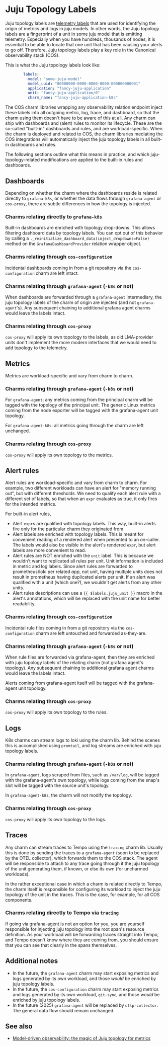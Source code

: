 # Juju Topology Labels

Juju topology labels are [telemetry labels](https://discourse.charmhub.io/t/telemetry-labels-in-the-grafana-ecosystem/8873) that are used for identifying the origin of metrics and logs in juju models. In other words, the Juju topology labels are a fingerprint of a unit in some juju model that is emitting telemetry. Especially when you have hundreds, thousands of nodes, it is essential to be able to locate that one unit that has been causing your alerts to go off.
Therefore, Juju topology labels play a key role in the Canonical observability stack (COS).

This is what the Juju topology labels look like:
```yaml
        labels:
          model: "some-juju-model"
          model_uuid: "00000000-0000-0000-0000-000000000001"
          application: "fancy-juju-application"
          unit: "fancy-juju-application/0"
          charm_name: "fancy-juju-application-k8s"
```
The COS charm libraries wrapping any observability relation endpoint inject these labels into all outgoing metric, log, trace, and dashboard, so that the charm using them doesn't have to be aware of this at all. Any charm can ship with dashboards and (alert) rules to monitor its lifecycle. These are the so-called "built-in" dashboards and rules, and are workload-specific. When the charm is deployed and related to COS, the charm libraries mediating the COS integrations will automatically inject the juju topology labels in all built-in dashboards and rules.

The following sections outline what this means in practice, and which juju-topology-related modifications are applied to the built-in rules and dashboards.

## Dashboards
Depending on whether the charm where the dashboards reside is related directly to `grafana-k8s`, or whether the data flows through `grafana-agent` or `cos-proxy`, there are subtle differences in how the topology is injected.

### Charms relating directly to `grafana-k8s`
Built-in dashboards are enriched with topology drop-downs. This allows filtering dashboard data by topology labels. You can opt out of this behavior by calling a `._reinitialize_dashboard_data(inject_dropdowns=False)` method on the `GrafanaDashboardProvider` relation wrapper object.

### Charms relating through `cos-configuration`
Incidental dashboards coming in from a git repository via the `cos-configuration` charm are left intact.

### Charms relating through `grafana-agent` (`-k8s` or not)
When dashboards are forwarded through a `grafana-agent` intermediary, the juju topology labels of the charm of origin are injected (and not `grafana-agent`'s). Any subsequent chaining to additional grafana agent charms would leave the labels intact.

### Charms relating through `cos-proxy`
`cos-proxy` will apply its own topology to the labels, as old LMA-provider units don't implement the more modern interfaces that we would need to add topology to the telemetry. 

## Metrics 
Metrics are workload-specific and vary from charm to charm. 

### Charms relating through `grafana-agent` (`-k8s` or not)
For `grafana-agent`: any metrics coming from the principal charm will be tagged with the topology of the principal unit. The generic Linux metrics coming from the node exporter will be tagged with the grafana-agent unit topology.

For `grafana-agent-k8s`:  all metrics going through the charm are left unchanged.

### Charms relating through `cos-proxy`
`cos-proxy` will apply its own topology to the metrics.

## Alert rules
Alert rules are workload-specific and vary from charm to charm. For example, two different workloads can have an alert for "memory running out", but with different thresholds. We need to qualify each alert rule with a different set of labels, so that when an `expr` evaluates as true, it only fires for the intended metrics.

For built-in alert rules,
- Alert `expr`s are qualified with topology labels. This way, built-in alerts fire only for the particular charm they originated from.
- Alert labels are enriched with topology labels. This is meant for convenient reading of a rendered alert when presented to an on-caller. The labels would also be visible in the alert's rendered `expr`, but alert labels are more convenient to read.
- Alert rules are NOT enriched with the `unit` label. This is because we wouldn't want to replicated all rules per unit. Unit information is included in metric and log labels. Since alert rules are forwarded to prometheus/loki per related *app*, not unit, having multiple units does not result in prometheus having duplicated alerts per unit. If an alert was qualified with a unit (which one?), we wouldn't get alerts from any other units.
- Alert rules descriptions can use a  `{{ $labels.juju_unit }}` macro in the alert's annotations, which will be replaced with the unit name for better readability.

### Charms relating through `cos-configuration`
Incidental rule files coming in from a git repository via the `cos-configuration` charm are left untouched and forwarded as-they-are.

### Charms relating through `grafana-agent` (`-k8s` or not)
When rule files are forwarded via grafana-agent, then they are enriched with juju topology labels of the relating charm (not grafana agent's topology). Any subsequent chaining to additional grafana agent charms would leave the labels intact.

Alerts coming from grafana-agent itself will be tagged with the grafana-agent unit topology.

### Charms relating through `cos-proxy`
`cos-proxy` will apply its own topology to the rules.

## Logs
K8s charms can stream logs to loki using the charm lib. Behind the scenes this is accomplished using `promtail`, and log streams are enriched with juju topology labels.

### Charms relating through `grafana-agent` (`-k8s` or not)
In `grafana-agent`, logs scraped from files, such as `/var/log`, will be tagged with the grafana-agent's own topology, while logs coming from the snap's slot will be tagged with the source unit's topology.

In `grafana-agent-k8s`, the charm will not modify the topology.

### Charms relating through `cos-proxy`
`cos-proxy` will apply its own topology to the logs. 

## Traces
Any charm can stream traces to Tempo using the `tracing` charm lib. Usually this is done by sending the traces to a `grafana-agent` (soon to be replaced by the OTEL collector), which forwards them to the COS stack. The agent will be responsible to attach to any trace going through it the juju topology of the unit generating them, if known, or else its own (for uncharmed workloads).

In the rather exceptional case in which a charm is related directly to Tempo, the charm itself is responsible for configuring its workload to inject the juju topology of the unit in the traces.
This is the case, for example, for all COS components.

### Charms relating directly to Tempo via `tracing`
If going via grafana-agent is not an option for you, you are yourself responsible for injecting juju topology into the root span's resource definition. As your workload will be forwarding traces straight into Tempo, and Tempo doesn't know where they are coming from, you should ensure that you can see that clearly in the spans themselves.

## Additional notes
- In the future, the `grafana-agent` charm may start exposing metrics and logs generated by its own workload, and those *would* be enriched by juju topology labels.
- In the future, the `cos-configuration` charm may start exposing metrics and logs generated by its own workload, `git-sync`, and those *would* be enriched by juju topology labels.
- In the future (2025) `grafana-agent` will be replaced by `otlp-collector`. The general data flow should remain unchanged.

## See also
- [Model-driven observability: the magic of Juju topology for metrics](https://juju.is/blog/model-driven-observability-part-2-juju-topology-metrics)
